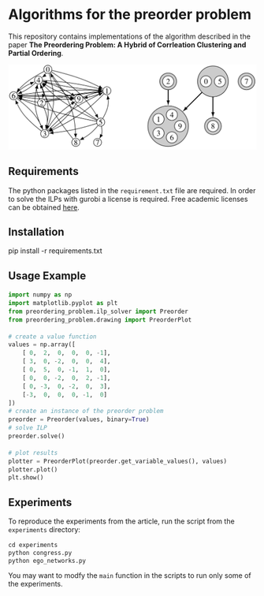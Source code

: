 # Algorithms for the preorder problem

This repository contains implementations of the algorithm described in the paper **The Preordering Problem: A Hybrid of Corrleation Clustering and Partial Ordering**.

![image](ego-network-preorder-example.png)


## Requirements

The python packages listed in the `requirement.txt` file are required.
In order to solve the ILPs with gurobi a license is required.
Free academic licenses can be obtained [here](https://www.gurobi.com/academia/academic-program-and-licenses/).

## Installation

pip install -r requirements.txt

## Usage Example

```python
import numpy as np
import matplotlib.pyplot as plt
from preordering_problem.ilp_solver import Preorder
from preordering_problem.drawing import PreorderPlot

# create a value function
values = np.array([
    [ 0,  2,  0,  0,  0, -1],
    [ 3,  0, -2,  0,  0,  4],
    [ 0,  5,  0, -1,  1,  0],
    [ 0,  0, -2,  0,  2, -1],
    [ 0, -3,  0, -2,  0,  3],
    [-3,  0,  0,  0, -1,  0]
])
# create an instance of the preorder problem
preorder = Preorder(values, binary=True)
# solve ILP
preorder.solve()

# plot results
plotter = PreorderPlot(preorder.get_variable_values(), values)
plotter.plot()
plt.show()
```

## Experiments

To reproduce the experiments from the article, run the script from the `experiments` directory:

```
cd experiments
python congress.py
python ego_networks.py
```

You may want to modfy the `main` function in the scripts to run only some of the experiments.